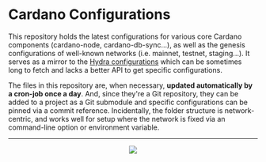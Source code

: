 # Cardano Configurations

This repository holds the latest configurations for various core Cardano components (cardano-node, cardano-db-sync...), as well as the genesis configurations of well-known networks (i.e. mainnet, testnet, staging...). It serves as a mirror to the [Hydra configurations](https://hydra.iohk.io/job/Cardano/cardano-node/cardano-deployment/latest-finished/download/1/index.html) which can be sometimes long to fetch and lacks a better API to get specific configurations. 

The files in this repository are, when necessary, **updated automatically by a cron-job once a day**. And, since they're a Git repository, they can be added to a project as a Git submodule and specific configurations can be pinned via a commit reference. Incidentally, the folder structure is network-centric, and works well for setup where the network is fixed via an command-line option or environment variable. 

---

<p align="center">
  <a href='https://github.com/cardanosolutions/ogmios/actions?query=workflow%3A"Continuous Integration"'><img src="https://img.shields.io/github/workflow/status/input-output-hk/cardano-configurations/Refresh%20Configurations?label=CRON%20JOB&style=for-the-badge"/></a>
</p>
